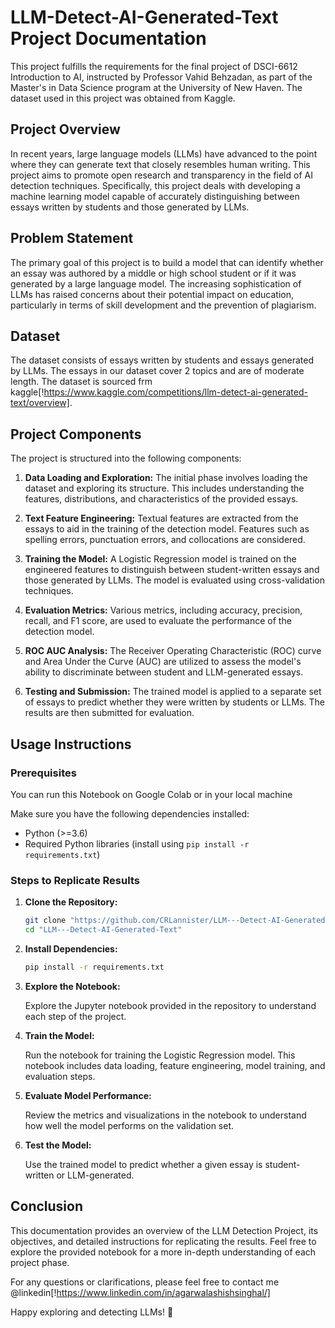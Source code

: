 # LLM-Detect-AI-Generated-Text Project Documentation
This project fulfills the requirements for the final project of DSCI-6612 Introduction to AI, instructed by Professor Vahid Behzadan, as part of the Master's in Data Science program at the University of New Haven. The dataset used in this project was obtained from Kaggle.

## Project Overview

In recent years, large language models (LLMs) have advanced to the point where they can generate text that closely resembles human writing. This project aims to promote open research and transparency in the field of AI detection techniques. Specifically, this project deals with developing a machine learning model capable of accurately distinguishing between essays written by students and those generated by LLMs.

## Problem Statement

The primary goal of this project is to build a model that can identify whether an essay was authored by a middle or high school student or if it was generated by a large language model. The increasing sophistication of LLMs has raised concerns about their potential impact on education, particularly in terms of skill development and the prevention of plagiarism.

## Dataset

The dataset consists of essays written by students and essays generated by LLMs. The essays in our dataset cover 2 topics and are of moderate length. The dataset is sourced frm kaggle[!https://www.kaggle.com/competitions/llm-detect-ai-generated-text/overview].

## Project Components

The project is structured into the following components:

1. **Data Loading and Exploration:** The initial phase involves loading the dataset and exploring its structure. This includes understanding the features, distributions, and characteristics of the provided essays.

2. **Text Feature Engineering:** Textual features are extracted from the essays to aid in the training of the detection model. Features such as spelling errors, punctuation errors, and collocations are considered.

3. **Training the Model:** A Logistic Regression model is trained on the engineered features to distinguish between student-written essays and those generated by LLMs. The model is evaluated using cross-validation techniques.

4. **Evaluation Metrics:** Various metrics, including accuracy, precision, recall, and F1 score, are used to evaluate the performance of the detection model.

5. **ROC AUC Analysis:** The Receiver Operating Characteristic (ROC) curve and Area Under the Curve (AUC) are utilized to assess the model's ability to discriminate between student and LLM-generated essays.

6. **Testing and Submission:** The trained model is applied to a separate set of essays to predict whether they were written by students or LLMs. The results are then submitted for evaluation.

## Usage Instructions

### Prerequisites

You can run this Notebook on Google Colab or in your local machine

Make sure you have the following dependencies installed:

- Python (>=3.6)
- Required Python libraries (install using `pip install -r requirements.txt`)

### Steps to Replicate Results

1. **Clone the Repository:**
   ```bash
   git clone "https://github.com/CRLannister/LLM---Detect-AI-Generated-Text.git"
   cd "LLM---Detect-AI-Generated-Text"
    ```
2. **Install Dependencies:**

    ```bash
    pip install -r requirements.txt
    ```

3.  **Explore the Notebook:**

    Explore the Jupyter notebook provided in the repository to understand each step of the project.

4.  **Train the Model:**

    Run the notebook for training the Logistic Regression model. This notebook includes data loading, feature engineering, model training, and evaluation steps.

5.  **Evaluate Model Performance:**

    Review the metrics and visualizations in the notebook to understand how well the model performs on the validation set.

6.  **Test the Model:**

    Use the trained model to predict whether a given essay is student-written or LLM-generated.

## Conclusion
This documentation provides an overview of the LLM Detection Project, its objectives, and detailed instructions for replicating the results. Feel free to explore the provided notebook for a more in-depth understanding of each project phase.

For any questions or clarifications, please feel free to contact me @linkedin[!https://www.linkedin.com/in/agarwalashishsinghal/]

Happy exploring and detecting LLMs! 🚀
